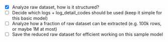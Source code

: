 - [x] Analyze raw dataset, how is it structured?
- [ ] Decide which logs + log_detail_codes should be used (keep it simple for this basic model)
- [ ] Analyze how a fraction of raw dataset can be extracted (e.g. 100k rows, or maybe 1M at most)
- [ ] Save the reduced raw dataset for efficient working on this sample model
